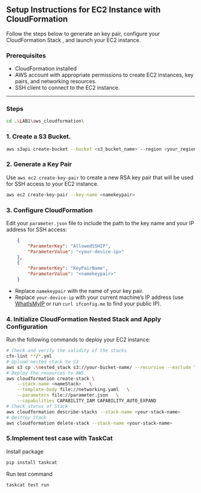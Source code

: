 ## Setup Instructions for EC2 Instance with CloudFormation

Follow the steps below to generate an key pair, configure your CloudFormation Stack , and launch your EC2 instance.

### Prerequisites

- CloudFormation installed
- AWS account with appropriate permissions to create EC2 instances, key pairs, and networking resources.
- SSH client to connect to the EC2 instance.

---

### Steps

```bash
cd .\LAB1\aws_cloudformation\
```

### 1. Create a S3 Bucket.

```bash
aws s3api create-bucket --bucket <s3_bucket_name> --region <your_region>
```

### 2. Generate a Key Pair

Use `aws ec2 create-key-pair` to create a new RSA key pair that will be used for SSH access to your EC2 instance.

```bash
aws ec2 create-key-pair --key-name <namekeypair>
```


### 3. Configure CloudFormation

Edit your `parameter.json` file to include the path to the key name and your IP address for SSH access:

```json
    {
        "ParameterKey": "AllowedSSHIP",
        "ParameterValue": "<your-device-ip>" 
    },
    {
        "ParameterKey": "KeyPairName",
        "ParameterValue": "<namekeypair>"
    }
```

- Replace `namekeypair` with the name of your key pair.
- Replace `your-device-ip` with your current machine’s IP address (use [WhatIsMyIP](https://www.whatismyip.com/) or run `curl ifconfig.me` to find your public IP).

### 4. Initialize CloudFormation Nested Stack and Apply Configuration

Run the following commands to deploy your EC2 instance:

```bash
# Check and verify the validity of the stacks
cfn-lint **/*.yml  
# Upload nested stack to S3
aws s3 cp .\nested_stack s3://your-bucket-name/ --recursive --exclude "*" --include "*.yml" 
# Deploy the resources to AWS
aws cloudformation create-stack \
    --stack-name <nameStack>   \
    --template-body file://networking.yaml   \
    --parameters file://parameter.json   \
    --capabilities CAPABILITY_IAM CAPABILITY_AUTO_EXPAND
# Check status of Stack
aws cloudformation describe-stacks --stack-name <your-stack-name>
# Destroy Stack
aws cloudformation delete-stack --stack-name <your-stack-name>
```

### 5.Implement test case with TaskCat

Install package
```bash
pip install taskcat 
```

Run test command
```bash
taskcat test run
```

